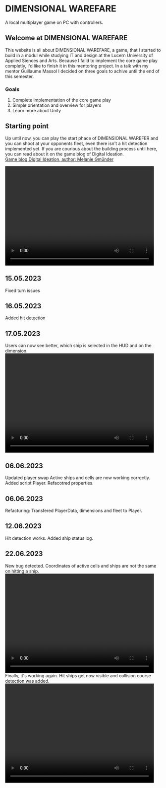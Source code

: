 # DIMENSIONAL WAREFARE
A local multiplayer game on PC with controllers.

## Welcome at DIMENSIONAL WAREFARE
This website is all about DIMENSIONAL WAREFARE, a game, that I started to build in a modul while studying IT and design at the Lucern University of Applied Siences and Arts. Because I faild to implement the core game play completly, I'd like to finish it in this mentoring project. In a talk with my mentor Guillaume Massol I decided on three goals to achive until the end of this semester.

### Goals
1. Complete implementation of the core game play
2. Simple orientation and overview for players
3. Learn more about Unity

## Starting point
Up until now, you can play the start phace of DIMENSIONAL WAREFER and you can shoot at your opponents fleet, even there isn't a hit detection implemented yet. If you are courious about the building process until here, you can read about it on the game blog of Digital Ideation.  
[Game blog Digital Ideation, author: Melanie Gmünder](https://blog.hslu.ch/games/author/melaniegmuender/)  
  
<video width="480" height="320" controls="controls">
  <source src="video/video1.mp4" type="video/mp4">
</video> 

## 15.05.2023
Fixed turn issues

## 16.05.2023
Added hit detection

## 17.05.2023
Users can now see better, which ship is selected in the HUD and on the dimension.
<video width="480" height="320" controls="controls">
  <source src="video/video2.mp4" type="video/mp4">
</video> 

## 06.06.2023
Updated player swap
Active ships and cells are now working correctly.
Added script Player. 
Refacotred properties.

## 06.06.2023
Refacturing: Transfered PlayerData, dimensions and fleet to Player.

## 12.06.2023
Hit detection works.
Added ship status log.

## 22.06.2023
New bug detected. Coordinates of active cells and ships are not the same on hitting a ship.
<video width="480" height="320" controls="controls">
  <source src="video/video3.mp4" type="video/mp4">
</video> 
Finally, it's working again.
Hit ships get now visible and collision course detection was added.
<video width="480" height="320" controls="controls">
  <source src="video/video4.mp4" type="video/mp4">
</video> 

